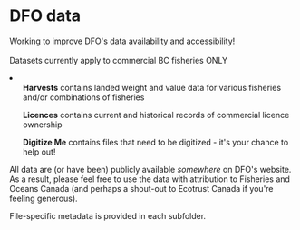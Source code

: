 DFO data
========

Working to improve DFO's data availability and accessibility!<br>
<br>
Datasets currently apply to commercial BC fisheries ONLY

<li>
<ul><b>Harvests</b> contains landed weight and value data for various fisheries and/or combinations of fisheries</ul>
<ul><b>Licences</b> contains current and historical records of commercial licence ownership</ul>
<ul><b>Digitize Me</b> contains files that need to be digitized - it's your chance to help out!</ul>
</li>

All data are (or have been) publicly available <i>somewhere</i> on DFO's website. As a result, please feel free to use the data with attribution to Fisheries and Oceans Canada (and perhaps a shout-out to Ecotrust Canada if you're feeling generous).

File-specific metadata is provided in each subfolder.
